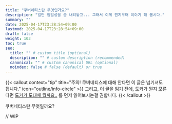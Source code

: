 ```yaml
---
title: "쿠버네티스란 무엇인가요?"
description: "일단 엄밀성을 좀 내려놓고... 그래서 이게 뭔지부터 이야기 해 봅시다."
summary: ""
date: 2025-04-17T23:28:54+09:00
lastmod: 2025-04-17T23:28:54+09:00
draft: false
weight: 103
toc: true
seo:
  title: "" # custom title (optional)
  description: "" # custom description (recommended)
  canonical: "" # custom canonical URL (optional)
  noindex: false # false (default) or true
---
```

{{< callout context="tip" title="주의! 쿠버네티스에 대해 안다면 이 글은 넘기셔도 됩니다." icon="outline/info-circle" >}} 그리고, 이 글을 읽기 전에, 도커가 뭔지 모른다면 [도커가 도대체 뭘까요..](https://homecloud.lemondouble.com/docs/reference/%EB%8F%84%EC%BB%A4%EA%B0%80-%EB%8F%84%EB%8C%80%EC%B2%B4-%EB%AD%98%EA%B9%8C%EC%9A%94../) 를 먼저 읽어보시는걸 권합니다. {{< /callout >}}

쿠버네티스란 무엇일까요?

// WIP

